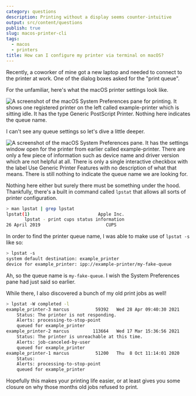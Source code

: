 ```yaml
---
category: questions
description: Printing without a display seems counter-intuitive
output: src/content/questions
publish: true
slug: macos-printer-cli
tags:
  - macos
  - printers
title: How can I configure my printer via terminal on macOS?
---
```

Recently, a coworker of mine got a new laptop and needed to connect to the printer at work. One of the dialog boxes asked for the "print queue".

For the unfamiliar, here's what the macOS printer settings look like.

![A screenshot of the macOS System Preferences pane for printing. It shows one registered printer on the left called example-printer which is sitting idle. It has the type Generic PostScript Printer. Nothing here indicates the queue name.](https://cdn.utf9k.net/questions/macos-printer-cli/printer-overview.png)

I can't see any queue settings so let's dive a little deeper.

![A screenshot of the macOS System Preferences pane. It has the settings window open for the printer from earlier called example-printer. There are only a few piece of information such as device name and driver version which are not helpful at all. There is only a single interactive checkbox with the label Use Generic Printer Features with no description of what that means. There is still nothing to indicate the queue name we are looking for.](https://cdn.utf9k.net/questions/macos-printer-cli/printer-settings.png)

Nothing here either but surely there must be something under the hood. Thankfully, there's a built in command called `lpstat` that allows all sorts of printer configuration.

```bash
> man lpstat | grep lpstat
lpstat(1)                          Apple Inc.                          lpstat(1)
       lpstat - print cups status information
26 April 2019                         CUPS                             lpstat(1)
```

In order to find the printer queue name, I was able to make use of `lpstat -s` like so:

```bash
> lpstat -s
system default destination: example_printer
device for example_printer: ipp://example-printer/my-fake-queue
```

Ah, so the queue name is `my-fake-queue`. I wish the System Preferences pane had just said so earlier.

While there, I also discovered a bunch of my old print jobs as well!

```bash
> lpstat -W completed -l
example_printer-3 marcus          59392   Wed 28 Apr 09:40:30 2021
    Status: The printer is not responding.
    Alerts: processing-to-stop-point
    queued for example_printer
example_printer-2 marcus         113664   Wed 17 Mar 15:36:56 2021
    Status: The printer is unreachable at this time.
    Alerts: job-canceled-by-user
    queued for example_printer
example_printer-1 marcus          51200   Thu  8 Oct 11:14:01 2020
    Status:
    Alerts: processing-to-stop-point
    queued for example_printer
```

Hopefully this makes your printing life easier, or at least gives you some closure on why those months old jobs refused to print.
